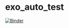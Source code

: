 # exo_auto_test

[![Binder](https://mybinder.org/badge_logo.svg)](https://mybinder.org/v2/gh/professeurH/exo_auto_test/master?filepath=exo_nbautoval_test.ipynb)
